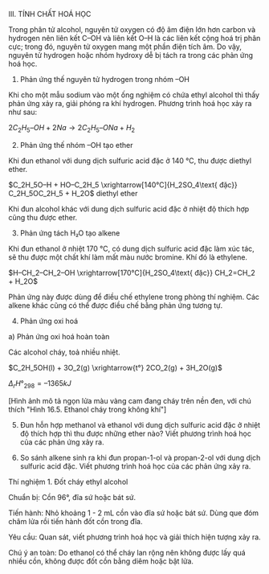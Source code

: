 III. TÍNH CHẤT HOÁ HỌC

Trong phân tử alcohol, nguyên tử oxygen có độ âm điện lớn hơn carbon và hydrogen nên liên kết C–OH và liên kết O–H là các liên kết cộng hoá trị phân cực; trong đó, nguyên tử oxygen mang một phần điện tích âm. Do vậy, nguyên tử hydrogen hoặc nhóm hydroxy dễ bị tách ra trong các phản ứng hoá học.

1. Phản ứng thế nguyên tử hydrogen trong nhóm –OH

Khi cho một mẫu sodium vào một ống nghiệm có chứa ethyl alcohol thì thấy phản ứng xảy ra, giải phóng ra khí hydrogen. Phương trình hoá học xảy ra như sau:

$2C_2H_5–OH + 2Na \rightarrow 2C_2H_5–ONa + H_2$

2. Phản ứng thế nhóm –OH tạo ether

Khi đun ethanol với dung dịch sulfuric acid đặc ở 140 °C, thu được diethyl ether.

$C_2H_5O–H + HO–C_2H_5 \xrightarrow[140°C]{H_2SO_4\text{ đặc}} C_2H_5OC_2H_5 + H_2O$
diethyl ether

Khi đun alcohol khác với dung dịch sulfuric acid đặc ở nhiệt độ thích hợp cũng thu được ether.

3. Phản ứng tách H₂O tạo alkene

Khi đun ethanol ở nhiệt 170 °C, có dung dịch sulfuric acid đặc làm xúc tác, sẽ thu được một chất khí làm mất màu nước bromine. Khí đó là ethylene.

$H–CH_2–CH_2–OH \xrightarrow[170°C]{H_2SO_4\text{ đặc}} CH_2=CH_2 + H_2O$

Phản ứng này được dùng để điều chế ethylene trong phòng thí nghiệm. Các alkene khác cũng có thể được điều chế bằng phản ứng tương tự.

4. Phản ứng oxi hoá

a) Phản ứng oxi hoá hoàn toàn

Các alcohol cháy, toả nhiều nhiệt.

$C_2H_5OH(l) + 3O_2(g) \xrightarrow{t°} 2CO_2(g) + 3H_2O(g)$

$\Delta_rH°_{298} = –1 365 kJ$

[Hình ảnh mô tả ngọn lửa màu vàng cam đang cháy trên nền đen, với chú thích "Hình 16.5. Ethanol cháy trong không khí"]

5. Đun hỗn hợp methanol và ethanol với dung dịch sulfuric acid đặc ở nhiệt độ thích hợp thì thu được những ether nào? Viết phương trình hoá học của các phản ứng xảy ra.

6. So sánh alkene sinh ra khi đun propan-1-ol và propan-2-ol với dung dịch sulfuric acid đặc. Viết phương trình hoá học của các phản ứng xảy ra.

Thí nghiệm 1. Đốt cháy ethyl alcohol

Chuẩn bị: Cồn 96°, đĩa sứ hoặc bát sứ.

Tiến hành: Nhỏ khoảng 1 - 2 mL cồn vào đĩa sứ hoặc bát sứ. Dùng que đóm châm lửa rồi tiến hành đốt cồn trong đĩa.

Yêu cầu: Quan sát, viết phương trình hoá học và giải thích hiện tượng xảy ra.

Chú ý an toàn: Do ethanol có thể cháy lan rộng nên không được lấy quá nhiều cồn, không được đốt cồn bằng diêm hoặc bật lửa.